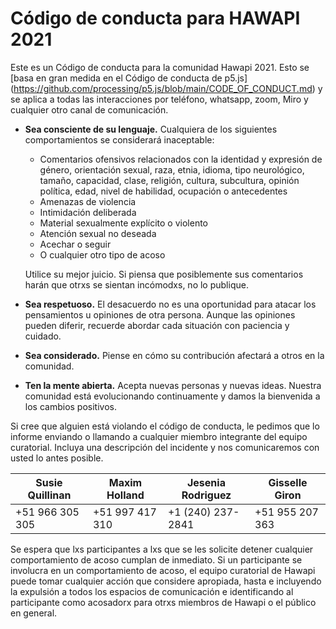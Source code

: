 # Código de conducta para HAWAPI 2021

Este es un Código de conducta para la comunidad Hawapi 2021. Esto se [basa en gran medida en el Código de conducta de p5.js] (https://github.com/processing/p5.js/blob/main/CODE_OF_CONDUCT.md) y se aplica a todas las interacciones por teléfono, whatsapp, zoom, Miro y cualquier otro canal de comunicación.

* **Sea consciente de su lenguaje.** Cualquiera de los siguientes comportamientos se considerará inaceptable:
  * Comentarios ofensivos relacionados con la identidad y expresión de género, orientación sexual, raza, etnia, idioma, tipo neurológico, tamaño, capacidad, clase, religión, cultura, subcultura, opinión política, edad, nivel de habilidad, ocupación o antecedentes
  * Amenazas de violencia
  * Intimidación deliberada
  * Material sexualmente explícito o violento
  * Atención sexual no deseada
  * Acechar o seguir
  * O cualquier otro tipo de acoso

  Utilice su mejor juicio. Si piensa que posiblemente sus comentarios harán que otrxs se sientan incómodxs, no lo publique.

* **Sea respetuoso.** El desacuerdo no es una oportunidad para atacar los pensamientos u opiniones de otra persona. Aunque las opiniones pueden diferir, recuerde abordar cada situación con paciencia y cuidado.
* **Sea considerado.** Piense en cómo su contribución afectará a otros en la comunidad.
* **Ten la mente abierta.** Acepta nuevas personas y nuevas ideas. Nuestra comunidad está evolucionando continuamente y damos la bienvenida a los cambios positivos.

Si cree que alguien está violando el código de conducta, le pedimos que lo informe enviando o llamando a cualquier miembro integrante del equipo curatorial. Incluya una descripción del incidente y nos comunicaremos con usted lo antes posible.

| Susie Quillinan      | Maxim Holland | Jesenia Rodriguez      | Gisselle Giron |
| ----------- | ----------- | ----------- | ----------- |
| +51 966 305 305      | +51 997 417 310       | +1 (240) 237-2841      | +51 955 207 363      |



Se espera que lxs participantes a lxs que se les solicite detener cualquier comportamiento de acoso cumplan de inmediato. Si un participante se involucra en un comportamiento de acoso, el equipo curatorial de Hawapi puede tomar cualquier acción que considere apropiada, hasta e incluyendo la expulsión a todos los espacios de comunicación e identificando al participante como acosadorx para otrxs miembros de Hawapi o el público en general.
